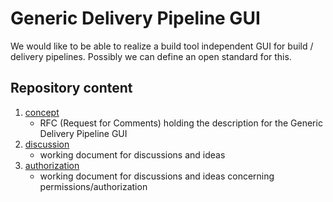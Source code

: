 # Generic Delivery Pipeline GUI

We would like to be able to realize a build tool independent GUI for build / delivery pipelines.
Possibly we can define an open standard for this.

## Repository content

1. [concept](concept.md)
   * RFC (Request for Comments) holding the description for the Generic Delivery Pipeline GUI
2. [discussion](discussion.md)
   * working document for discussions and ideas
3. [authorization](authorization.md)
   * working document for discussions and ideas concerning permissions/authorization